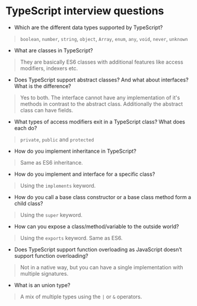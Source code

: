 # TypeScript interview questions

- Which are the different data types supported by TypeScript?
> `boolean`, `number`, `string`, `object`, `Array`, `enum`, `any`, `void`, `never`, `unknown`

- What are classes in TypeScript?
> They are basically ES6 classes with additional features like access modifiers, indexers etc.

- Does TypeScript support abstract classes? And what about interfaces? What is the difference?
> Yes to both. The interface cannot have any implementation of it's methods in contrast to the abstract class. Additionally the abstract class can have fields.

- What types of access modifiers exit in a TypeScript class? What does each do?
> `private`, `public` and `protected`

- How do you implement inheritance in TypeScript?
> Same as ES6 inheritance.

- How do you implement and interface for a specific class?
> Using the `implements` keyword.

- How do you call a base class constructor or a base class method form a child class?
> Using the `super` keyword.

- How can you expose a class/method/variable to the outside world?
> Using the `exports` keyword. Same as ES6.

- Does TypeScript support function overloading as JavaScript doesn’t support function overloading?
> Not in a native way, but you can have a single implementation with multiple signatures.

- What is an union type?
> A mix of multiple types using the `|` or `&` operators.